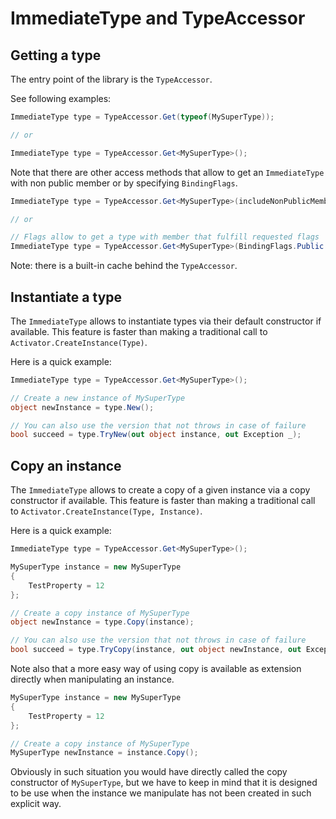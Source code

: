 # ImmediateType and TypeAccessor

## Getting a type

The entry point of the library is the `TypeAccessor`.

See following examples:

```csharp
ImmediateType type = TypeAccessor.Get(typeof(MySuperType));

// or

ImmediateType type = TypeAccessor.Get<MySuperType>();
```

Note that there are other access methods that allow to get an `ImmediateType` with non public member or by specifying `BindingFlags`.

```csharp
ImmediateType type = TypeAccessor.Get<MySuperType>(includeNonPublicMembers: true);

// or

// Flags allow to get a type with member that fulfill requested flags
ImmediateType type = TypeAccessor.Get<MySuperType>(BindingFlags.Public | BindingFlags.Static);
```

Note: there is a built-in cache behind the `TypeAccessor`.

## Instantiate a type

The `ImmediateType` allows to instantiate types via their default constructor if available. This feature is faster than making a traditional call to `Activator.CreateInstance(Type)`.

Here is a quick example:

```csharp
ImmediateType type = TypeAccessor.Get<MySuperType>();

// Create a new instance of MySuperType
object newInstance = type.New();

// You can also use the version that not throws in case of failure
bool succeed = type.TryNew(out object instance, out Exception _);
```
## Copy an instance

The `ImmediateType` allows to create a copy of a given instance via a copy constructor if available. This feature is faster than making a traditional call to `Activator.CreateInstance(Type, Instance)`.

Here is a quick example:

```csharp
ImmediateType type = TypeAccessor.Get<MySuperType>();

MySuperType instance = new MySuperType
{
    TestProperty = 12
};

// Create a copy instance of MySuperType
object newInstance = type.Copy(instance);

// You can also use the version that not throws in case of failure
bool succeed = type.TryCopy(instance, out object newInstance, out Exception _);
```

Note also that a more easy way of using copy is available as extension directly when manipulating an instance.

```csharp
MySuperType instance = new MySuperType
{
    TestProperty = 12
};

// Create a copy instance of MySuperType
MySuperType newInstance = instance.Copy();
```

Obviously in such situation you would have directly called the copy constructor of `MySuperType`, but we have to keep in mind that it is designed to be use when the instance we manipulate has not been created in such explicit way.
